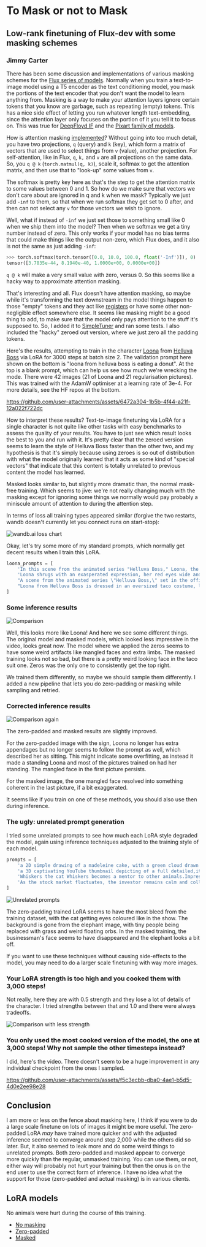 # To Mask or not to Mask
## Low-rank finetuning of Flux-dev with some masking schemes
### Jimmy Carter

There has been some discussion and implementations of various masking schemes for the [Flux series of models](https://huggingface.co/black-forest-labs/). Normally when you train a text-to-image model using a T5 encoder as the text conditioning model, you mask the portions of the text encoder that you don't want the model to learn anything from. Masking is a way to make your attention layers ignore certain tokens that you know are garbage, such as repeating (empty) tokens. This has a nice side effect of letting you run whatever length text-embedding, since the attention layer only focuses on the portion of it you tell it to focus on. This was true for [DeepFloyd IF](https://huggingface.co/DeepFloyd) and the [Pixart family of models](https://huggingface.co/PixArt-alpha).

How is attention masking [implemented](https://pytorch.org/docs/stable/generated/torch.nn.functional.scaled_dot_product_attention.html)? Without going into too much detail, you have two projections, `q` (query) and `k` (key), which form a matrix of vectors that are used to select things from `v` (value), another projection. For self-attention, like in Flux, `q`, `k,` and `v` are all projections on the same data. So, you `q @ k` (`torch.matmul(q, k)`), scale it, softmax to get the attention matrix, and then use that to "look-up" some values from `v`.

The softmax is pretty key here as that's the step to get the attention matrix to some values between 0 and 1. So how do we make sure that vectors we don't care about are ignored in q and k when we mask? Typically we just add `-inf` to them, so that when we run softmax they get set to 0 after, and then can not select any `v` for those vectors we wish to ignore.

Well, what if instead of `-inf` we just set those to something small like 0 when we ship them into the model? Then when we softmax we get a tiny number instead of zero. This only works if your model has no bias terms that could make things like the output non-zero, which Flux does, and it also is not the same as just adding `-inf`:

```py
>>> torch.softmax(torch.tensor([0.0, 10.0, 100.0, float('-Inf')]), 0)
tensor([3.7835e-44, 8.1940e-40, 1.0000e+00, 0.0000e+00])
```

`q @ k` will make a very small value with zero, versus 0. So this seems like a hacky way to approximate attention masking.

That's interesting and all. Flux doesn't have attention masking, so maybe while it's transforming the text downstream in the model things happen to those "empty" tokens and they act like [registers](https://arxiv.org/abs/2309.16588) or have some other non-negligible effect somewhere else. It seems like masking might be a good thing to add, to make sure that the model only pays attention to the stuff it's supposed to. So, I added it to [SimpleTuner](https://github.com/bghira/SimpleTuner) and ran some tests. I also included the "hacky" zeroed out version, where we just zero all the padding tokens.

Here's the results, attempting to train in the character [Loona](https://hazbinhotel.fandom.com/wiki/Loona) from [Helluva Boss](https://www.youtube.com/playlist?list=PL-uopgYBi65HwiiDR9Y23lomAkGr9mm-S) via LoRA for 3000 steps at batch size 2. The validation prompt here shown on the bottom is "loona from helluva boss is eating a donut". At the top is a blank prompt, which can help us see how much we're wrecking the mode. There were 42 images (21 of Loona and 21 regularisation pictures). This was trained with the AdamW optimiser at a learning rate of 3e-4. For more details, see the HF repos at the bottom.

https://github.com/user-attachments/assets/6472a304-1b5b-4f44-a21f-12a022f722dc

How to interpret these results? Text-to-image finetuning via LoRA for a single character is not quite like other tasks with easy benchmarks to assess the quality of your results. You have to just see which result looks the best to you and run with it. It's pretty clear that the zeroed version seems to learn the style of Helluva Boss faster than the other two, and my hypothesis is that it's simply because using zeroes is so out of distribution with what the model originally learned that it acts as some kind of "special vectors" that indicate that this content is totally unrelated to previous content the model has learned.

Masked looks similar to, but slightly more dramatic than, the normal mask-free training. Which seems to jive: we're not really changing much with the masking except for ignoring some things we normally would pay probably a miniscule amount of attention to during the attention step.

In terms of loss all training types appeared similar (forgive the two restarts, wandb doesn't currently let you connect runs on start-stop):

![wandb.ai loss chart](images/wandb_loss.png)

Okay, let's try some more of my standard prompts, which normally get decent results when I train this LoRA.

```py
loona_prompts = [
    'In this scene from the animated series "Helluva Boss," Loona, the wolf-like receptionist of the Immediate Murder Professionals (I.M.P), is depicted leaning against a wall outside the office. She is casually engrossed in her phone, displaying her typical aloof and detached demeanor. Loona\'s appearance includes her usual whitish fur, light grey hair, black-tipped ears, and red eyes, complemented by her punk-inspired attire featuring a black choker with spikes, a dark grey top, fingerless wrist-length black gloves, and black shorts.',
    'Loona shrugs with an exasperated expression, her red eyes wide and frustrated, as she seemingly questions or challenges something said in the I.M.P office. Still from Helluva boss. Loona\'s appearance includes her usual whitish fur, light grey hair, black-tipped ears, and red eyes, complemented by her punk-inspired attire featuring a black choker with spikes, a dark grey top, fingerless wrist-length black gloves, and black shorts.',
    "A scene from the animated series \"Helluva Boss,\" set in the office. Loona, the wolf-like receptionist with white fur, black-tipped ears, and red eyes, is seated on a couch, facing towards the viewer. Loona\'s appearance is complemented by her punk-inspired attire featuring a black choker with spikes, a dark grey top, fingerless wrist-length black gloves, and black shorts. She holds a piece of paper that says,\"Welcome to Losercity, jerks\". In the background, the office has a striped wall pattern and visible damage on the ceiling, indicating a chaotic or rough environment. On the right side of the image, two imp characters appear to be engaged in conversation.",
    "Loona from Helluva Boss is dressed in an oversized taco costume, looking visibly irritated and embarrassed. Her red eyes convey her annoyance as she crosses her arms and glares to the side. Loona\'s appearance includes her usual whitish fur, light grey hair, black-tipped ears, and red eyes",
]
```

### Some inference results

![Comparison](images/comparison.jpg)

Well, this looks more like Loona! And here we see some different things. The original model and masked models, which looked less impressive in the video, looks great now. The model where we applied the zeros seems to have some weird artifacts like mangled faces and extra limbs. The masked training looks not so bad, but there is a pretty weird looking face in the taco suit one. Zeros was the only one to consistently get the top right.

We trained them differently, so maybe we should sample them differently. I added a new pipeline that lets you do zero-padding or masking while sampling and retried.

### Corrected inference results

![Comparison again](images/comparison2.jpg)

The zero-padded and masked results are slightly improved.

For the zero-padded image with the sign, Loona no longer has extra appendages but no longer seems to follow the prompt as well, which described her as sitting. This might indicate some overfitting, as instead it made a standing Loona and most of the pictures trained on had her standing. The mangled face in the first picture persists.

For the masked image, the one mangled face resolved into something coherent in the last picture, if a bit exaggerated.

It seems like if you train on one of these methods, you should also use then during inference.

### The ugly: unrelated prompt generation

I tried some unrelated prompts to see how much each LoRA style degraded the model, again using inference techniques adjusted to the training style of each model.

```py
prompts = [
    'a 2D simple drawing of a madeleine cake, with a green cloud drawn next to it',
    'a 3D captivating YouTube thumbnail depicting of a full detailed,it\'s on a party real people like, on front there is a giant pulling a nose of a black African real like lady down to size of elephant nose,be creative and unique',
    'Whiskers the cat Whiskers becomes a mentor to other animals.Impressed by Whiskers\' intelligence, other animals in the neighborhood seek his guidance. Whiskers sets up a virtual learning platform using AI technology, where animals can ask questions, receive personalized lessons, and acquire knowledge in various subjects. Whiskers becomes a mentor, helping others unlock their potential.',
    'As the stock market fluctuates, the investor remains calm and collected at their desk, surrounded by charts and graphs. Their tailored suit and polished briefcase are a symbol of their expertise and experience in the world of finance. ',
]
```

![Unrelated prompts](images/comparison_unrelated.jpg)

The zero-padding trained LoRA seems to have the most bleed from the training dataset, with the cat getting eyes coloured like in the show. The background is gone from the elephant image, with tiny people being replaced with grass and weird floating orbs. In the masked training, the businessman's face seems to have disappeared and the elephant looks a bit off.

If you want to use these techniques without causing side-effects to the model, you may need to do a larger scale finetuning with way more images.

### Your LoRA strength is too high and you cooked them with 3,000 steps!

Not really, here they are with 0.5 strength and they lose a lot of details of the character. I tried strengths between that and 1.0 and there were always tradeoffs.

![Comparison with less strength](images/comparison3.jpg)

### You only used the most cooked version of the model, the one at 3,000 steps! Why not sample the other timesteps instead?

I did, here's the video. There doesn't seem to be a huge improvement in any individual checkpoint from the ones I sampled.

https://github.com/user-attachments/assets/f5c3ecbb-dba0-4ae1-b5d5-4d0e2ee98e28

## Conclusion

I am more or less on the fence about masking here, I think if you were to do a large scale finetune on lots of images it might be more useful. The zero-padded LoRA _may_ have trained more quicker and with the adjusted inference seemed to converge around step 2,000 while the others did so later. But, it also seemed to leak more and do some weird things to unrelated prompts. Both zero-padded and masked appear to converge more quickly than the regular, unmasked training. You can use them, or not, either way will probably not hurt your training but then the onus is on the end user to use the correct form of inference. I have no idea what the support for those (zero-padded and actual masking) is in various clients.

## LoRA models

No animals were hurt during the course of this training.

- [No masking](https://huggingface.co/jimmycarter/flux-training-losercity-next-tests-no-mask)
- [Zero-padded](https://huggingface.co/jimmycarter/flux-training-losercity-next-tests-zeroed)
- [Masked](https://huggingface.co/jimmycarter/flux-training-losercity-next-tests-masked)
